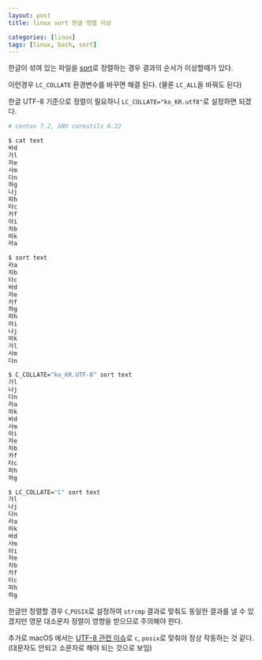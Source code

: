 ```yaml
---
layout: post
title: linux sort 한글 정렬 이상

categories: [linux]
tags: [linux, bash, sort]
---
```


한글이 섞여 있는 파일을 [sort](http://www.gnu.org/software/coreutils/manual/coreutils.html#sort-invocation)로 정렬하는 경우 결과의 순서가 이상할때가 있다.

이런경우 `LC_COLLATE` 환경변수를 바꾸면 해결 된다. (물론 `LC_ALL`을 바꿔도 된다)

한글 UTF-8 기준으로 정렬이 필요하니 `LC_COLLATE="ko_KR.utf8"`로 설정하면 되겠다. 


```bash
# centos 7.2, GNU coreutils 8.22

$ cat text
바d
가l
자e
사m
다n
하g
나j
파h
타c
카f
아i
차b
마k
라a

$ sort text
라a
차b
타c
바d
자e
카f
하g
파h
아i
나j
마k
가l
사m
다n

$ C_COLLATE="ko_KR.UTF-8" sort text
가l
나j
다n
라a
마k
바d
사m
아i
자e
차b
카f
타c
파h
하g

$ LC_COLLATE="C" sort text
가l
나j
다n
라a
마k
바d
사m
아i
자e
차b
카f
타c
파h
하g
```

한글만 정렬할 경우 `C`,`POSIX`로 설정하여 `strcmp` 결과로 맞춰도 동일한 결과를 낼 수 있겠지만 영문 대소문자 정렬이 영향을 받으므로 주의해야 한다.


추가로 macOS 에서는 [UTF-8 관련 이슈](https://stackoverflow.com/questions/27395317/why-does-utf-8-text-sort-in-different-order-between-os-x-and-linux)로 `c`, `posix`로 맞춰야 정상 작동하는 것 같다. (대문자도 안되고 소문자로 해야 되는 것으로 보임)
